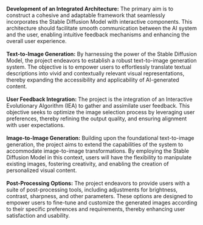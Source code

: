 <b>Development of an Integrated Architecture:</b> The primary aim is to construct a cohesive and adaptable framework that seamlessly incorporates the Stable Diffusion Model with interactive components. This architecture should facilitate smooth communication between the AI system and the user, enabling intuitive feedback mechanisms and enhancing the overall user experience.
</br>
</br>
<b>Text-to-Image Generation:</b>  By harnessing the power of the Stable Diffusion Model, the project endeavors to establish a robust text-to-image generation system. The objective is to empower users to effortlessly translate textual descriptions into vivid and contextually relevant visual representations, thereby expanding the accessibility and applicability of AI-generated content.
</br>
</br>
<b>User Feedback Integration:</b>  The project is the integration of an Interactive Evolutionary Algorithm (IEA) to gather and assimilate user feedback. This objective seeks to optimize the image selection process by leveraging user preferences, thereby refining the output quality, and ensuring alignment with user expectations.
</br>
</br>
<b>Image-to-Image Generation:</b>  Building upon the foundational text-to-image generation, the project aims to extend the capabilities of the system to accommodate image-to-image transformations. By employing the Stable Diffusion Model in this context, users will have the flexibility to manipulate existing images, fostering creativity, and enabling the creation of personalized visual content.
</br>
</br>
<b>Post-Processing Options:</b>  The project endeavors to provide users with a suite of post-processing tools, including adjustments for brightness, contrast, sharpness, and other parameters. These options are designed to empower users to fine-tune and customize the generated images according to their specific preferences and requirements, thereby enhancing user satisfaction and usability.
